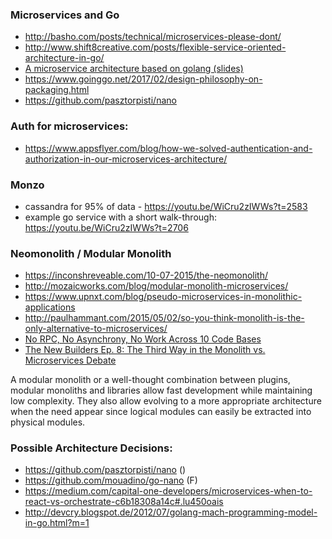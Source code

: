 ### Microservices and Go
  - http://basho.com/posts/technical/microservices-please-dont/
  - http://www.shift8creative.com/posts/flexible-service-oriented-architecture-in-go/
  - [A microservice architecture based on golang (slides)](http://www.slideshare.net/giefferre/a-microservice-architecture-based-on-golang)
  - https://www.goinggo.net/2017/02/design-philosophy-on-packaging.html
  - https://github.com/pasztorpisti/nano

### Auth for microservices:
  - https://www.appsflyer.com/blog/how-we-solved-authentication-and-authorization-in-our-microservices-architecture/


### Monzo
  - cassandra for 95% of data - https://youtu.be/WiCru2zIWWs?t=2583
  - example go service with a short walk-through: https://youtu.be/WiCru2zIWWs?t=2706


### Neomonolith / Modular Monolith
  - https://inconshreveable.com/10-07-2015/the-neomonolith/
  - http://mozaicworks.com/blog/modular-monolith-microservices/
  - https://www.upnxt.com/blog/pseudo-microservices-in-monolithic-applications
  - http://paulhammant.com/2015/05/02/so-you-think-monolith-is-the-only-alternative-to-microservices/
  - [No RPC, No Asynchrony, No Work Across 10 Code Bases](https://www.ibm.com/blogs/bluemix/2016/06/microservices-within-monolith-when-to-consider-hybrid-approach/)
  - [The New Builders Ep. 8: The Third Way in the Monolith vs. Microservices Debate](https://developer.ibm.com/tv/monolith-vs-microservices/)

  A modular monolith or a well-thought combination between plugins, modular monoliths and libraries allow fast development while maintaining low complexity. They also allow evolving to a more appropriate architecture when the need appear since logical modules can easily be extracted into physical modules.



### Possible Architecture Decisions:
  - https://github.com/pasztorpisti/nano ()
  - https://github.com/mouadino/go-nano (F)
  - https://medium.com/capital-one-developers/microservices-when-to-react-vs-orchestrate-c6b18308a14c#.lu450oais
  - http://devcry.blogspot.de/2012/07/golang-mach-programming-model-in-go.html?m=1

